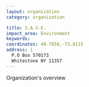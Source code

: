 ```yaml
---
layout: organization
category: organization

title: S.A.V.E.
impact_area: Environment
keywords: 
coordinates: 40.7858,-73.8115
address: |
  P.O Box 570173
  Whitestone NY 11357
---
```

Organization's overview
